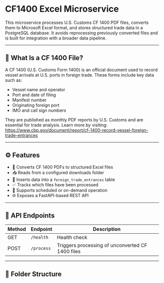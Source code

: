 # CF1400 Excel Microservice

This microservice processes U.S. Customs CF 1400 PDF files, converts them to Microsoft Excel format, and stores structured trade data in a PostgreSQL database. It avoids reprocessing previously converted files and is built for integration with a broader data pipeline.

---

## 📄 What Is a CF 1400 File?

A CF 1400 (U.S. Customs Form 1400) is an official document used to record vessel arrivals at U.S. ports in foreign trade. These forms include key data such as:

- Vessel name and operator
- Port and date of filing
- Manifest number
- Originating foreign port
- IMO and call sign numbers

They are published as monthly PDF reports by U.S. Customs and are essential for trade analysis.
Learn more by visiting: https://www.cbp.gov/document/report/cf-1400-record-vessel-foreign-trade-entrances

---

## ⚙️ Features

- 🧠 Converts CF 1400 PDFs to structured Excel files
- 📥 Reads from a configured downloads folder
- 🧾 Inserts data into a `foreign_trade_entrances` table
- ✅ Tracks which files have been processed
- 🔁 Supports scheduled or on-demand operation
- 🌐 Exposes a FastAPI-based REST API

---

## 🚀 API Endpoints

| Method | Endpoint     | Description                         |
|--------|--------------|-------------------------------------|
| GET    | `/health`    | Health check                        |
| POST   | `/process`   | Triggers processing of unconverted CF 1400 files |

---

## 📁 Folder Structure

